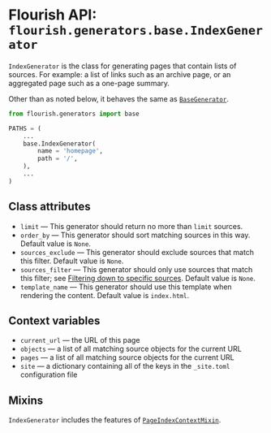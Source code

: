 # Flourish API: `flourish.generators.base.IndexGenerator`

`IndexGenerator` is the class for generating pages that contain lists of
sources. For example: a list of links such as an archive page, or an
aggregated page such as a one-page summary.

Other than as noted below, it behaves the same as
[`BaseGenerator`](/api-flourish-generators-base/).

```python
from flourish.generators import base

PATHS = (
    ...
    base.IndexGenerator(
        name = 'homepage',
        path = '/',
    ),
    ...
)
```


## Class attributes

  * `limit` — This generator should return no more than `limit` sources.
  * `order_by` — This generator should sort matching sources in this way.
    Default value is `None`.
  * `sources_exclude` — This generator should exclude sources that match
    this filter. Default value is `None`.
  * `sources_filter` — This generator should only use sources that match
    this filter; see
    [Filtering down to specific sources](/api-flourish/#filtering-down-to-specific-sources).
    Default value is `None`.
  * `template_name` — This generator should use this template when rendering
    the content. Default value is `index.html`.


## Context variables

  * `current_url` — the URL of this page
  * `objects` — a list of all matching source objects for the current URL
  * `pages` — a list of all matching source objects for the current URL
  * `site` — a dictionary containing all of the keys in the `_site.toml`
    configuration file

## Mixins

`IndexGenerator` includes the features of
[`PageIndexContextMixin`](/api-flourish-generators/#pageindexcontextmixin).

